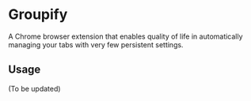# Groupify
A Chrome browser extension that enables quality of life in automatically managing your tabs with very few persistent settings.

## Usage
(To be updated)